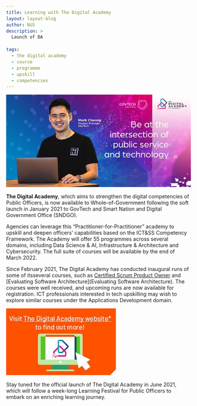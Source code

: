 ```yaml
---
title: Learning with The Digital Academy
layout: layout-blog
author: NUS
description: >
  Launch of DA
  
tags:
  - the digital academy
  - course
  - programme
  - upskill
  - competencies
---
```


[![TDA banner](/assets/img/TDA.jpg)](https://thedigitalacademy.tech.gov.sg)

**The Digital Academy**, which aims to strengthen the digital competencies of Public Officers, is now available to Whole-of-Government following the soft launch in January 2021 to GovTech and Smart Nation and Digital Government Office (SNDGO).

Agencies can leverage this “Practitioner-for-Practitioner” academy to upskill and deepen officers’ capabilities based on the ICT&SS Competency Framework. The Academy will offer 55 programmes across several domains, including Data Science & AI, Infrastructure & Architecture and Cybersecurity. The full suite of courses will be available by the end of March 2022. 

Since February 2021, The Digital Academy has conducted inaugural runs of some of itsseveral courses, such as [Certified Scrum Product Owner](https://thedigitalacademy.tech.gov.sg/course/detail/TDA-certified-scrum-product-owner) and [Evaluating Software Architecture](Evaluating Software Architecture). The courses were well received, and upcoming runs are now available for registration. ICT professionals interested in tech upskilling may wish to explore similar courses under the Applications Development domain.

[![TDA website](/assets/img/TDA_website.jpg)](https://thedigitalacademy.tech.gov.sg)

Stay tuned for the official launch of The Digital Academy in June 2021, which will follow a week-long Learning Festival for Public Officers to embark on an enriching learning journey.

